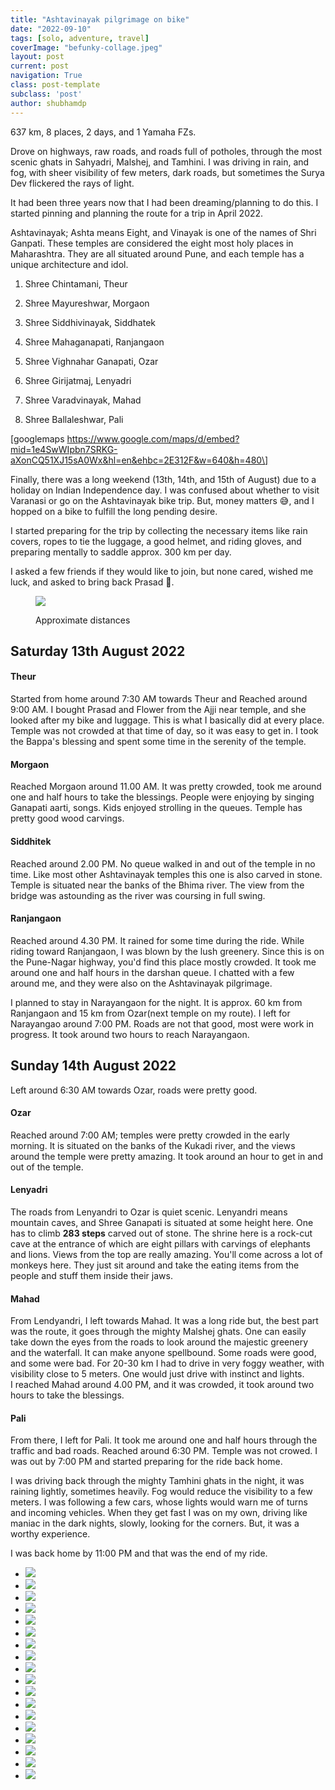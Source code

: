 ```yaml
---
title: "Ashtavinayak pilgrimage on bike"
date: "2022-09-10"
tags: [solo, adventure, travel]
coverImage: "befunky-collage.jpeg"
layout: post
current: post
navigation: True
class: post-template
subclass: 'post'
author: shubhamdp
---
```


637 km, 8 places, 2 days, and 1 Yamaha FZs.

Drove on highways, raw roads, and roads full of potholes, through the most scenic ghats in Sahyadri, Malshej, and Tamhini. I was driving in rain, and fog, with sheer visibility of few meters, dark roads, but sometimes the Surya Dev flickered the rays of light.

It had been three years now that I had been dreaming/planning to do this. I started pinning and planning the route for a trip in April 2022.

Ashtavinayak; Ashta means Eight, and Vinayak is one of the names of Shri Ganpati. These temples are considered the eight most holy places in Maharashtra. They are all situated around Pune, and each temple has a unique architecture and idol.

1. Shree Chintamani, Theur

3. Shree Mayureshwar, Morgaon

5. Shree Siddhivinayak, Siddhatek

7. Shree Mahaganapati, Ranjangaon

9. Shree Vighnahar Ganapati, Ozar

11. Shree Girijatmaj, Lenyadri

13. Shree Varadvinayak, Mahad

15. Shree Ballaleshwar, Pali

\[googlemaps https://www.google.com/maps/d/embed?mid=1e4SwWIpbn7SRKG-aXonCQ51XJ15sA0Wx&hl=en&ehbc=2E312F&w=640&h=480\]

Finally, there was a long weekend (13th, 14th, and 15th of August) due to a holiday on Indian Independence day. I was confused about whether to visit Varanasi or go on the Ashtavinayak bike trip. But, money matters 😅, and I hopped on a bike to fulfill the long pending desire.

I started preparing for the trip by collecting the necessary items like rain covers, ropes to tie the luggage, a good helmet, and riding gloves, and preparing mentally to saddle approx. 300 km per day.

I asked a few friends if they would like to join, but none cared, wished me luck, and asked to bring back Prasad 🙁.

<figure>

[![](https://shubhamdp.wordpress.com/wp-content/uploads/2022/09/screenshot-2022-08-04-at-23.28.34.png?w=1024)](https://shubhamdp.wordpress.com/wp-content/uploads/2022/09/screenshot-2022-08-04-at-23.28.34.png)

<figcaption>

Approximate distances

</figcaption>

</figure>

## Saturday 13th August 2022

#### Theur

Started from home around 7:30 AM towards Theur and Reached around 9:00 AM. I bought Prasad and Flower from the Ajji near temple, and she looked after my bike and luggage. This is what I basically did at every place. Temple was not crowded at that time of day, so it was easy to get in. I took the Bappa's blessing and spent some time in the serenity of the temple.

#### Morgaon

Reached Morgaon around 11.00 AM. It was pretty crowded, took me around one and half hours to take the blessings. People were enjoying by singing Ganapati aarti, songs. Kids enjoyed strolling in the queues. Temple has pretty good wood carvings.

#### Siddhitek

Reached around 2.00 PM. No queue walked in and out of the temple in no time. Like most other Ashtavinayak temples this one is also carved in stone. Temple is situated near the banks of the Bhima river. The view from the bridge was astounding as the river was coursing in full swing.

#### Ranjangaon

Reached around 4.30 PM. It rained for some time during the ride. While riding toward Ranjangaon, I was blown by the lush greenery. Since this is on the Pune-Nagar highway, you'd find this place mostly crowded. It took me around one and half hours in the darshan queue. I chatted with a few around me, and they were also on the Ashtavinayak pilgrimage.

I planned to stay in Narayangaon for the night. It is approx. 60 km from Ranjangaon and 15 km from Ozar(next temple on my route). I left for Narayangao around 7:00 PM. Roads are not that good, most were work in progress. It took around two hours to reach Narayangaon.

## Sunday 14th August 2022

Left around 6:30 AM towards Ozar, roads were pretty good.

#### Ozar

Reached around 7:00 AM; temples were pretty crowded in the early morning. It is situated on the banks of the Kukadi river, and the views around the temple were pretty amazing. It took around an hour to get in and out of the temple.

#### Lenyadri

The roads from Lenyandri to Ozar is quiet scenic. Lenyandri means mountain caves, and Shree Ganapati is situated at some height here. One has to climb **283 steps** carved out of stone. The shrine here is a rock-cut cave at the entrance of which are eight pillars with carvings of elephants and lions. Views from the top are really amazing. You'll come across a lot of monkeys here. They just sit around and take the eating items from the people and stuff them inside their jaws.

#### Mahad

From Lendyandri, I left towards Mahad. It was a long ride but, the best part was the route, it goes through the mighty Malshej ghats. One can easily take down the eyes from the roads to look around the majestic greenery and the waterfall. It can make anyone spellbound. Some roads were good, and some were bad. For 20-30 km I had to drive in very foggy weather, with visibility close to 5 meters. One would just drive with instinct and lights.  
I reached Mahad around 4.00 PM, and it was crowded, it took around two hours to take the blessings.

#### Pali

From there, I left for Pali. It took me around one and half hours through the traffic and bad roads. Reached around 6:30 PM. Temple was not crowed. I was out by 7:00 PM and started preparing for the ride back home.

I was driving back through the mighty Tamhini ghats in the night, it was raining lightly, sometimes heavily. Fog would reduce the visibility to a few meters. I was following a few cars, whose lights would warn me of turns and incoming vehicles. When they get fast I was on my own, driving like maniac in the dark nights, slowly, looking for the corners. But, it was a worthy experience.

I was back home by 11:00 PM and that was the end of my ride.

- ![](https://shubhamdp.wordpress.com/wp-content/uploads/2022/09/20220813_092007-copy.jpg?w=1024)
- ![](https://shubhamdp.wordpress.com/wp-content/uploads/2022/09/20220813_122141-copy.jpg?w=1024)
- ![](https://shubhamdp.wordpress.com/wp-content/uploads/2022/09/20220813_125506-copy.jpg?w=1024)
- ![](https://shubhamdp.wordpress.com/wp-content/uploads/2022/09/20220813_135109-copy.jpg?w=1024)
- ![](https://shubhamdp.wordpress.com/wp-content/uploads/2022/09/20220813_141634-copy.jpg?w=1024)
- ![](https://shubhamdp.wordpress.com/wp-content/uploads/2022/09/20220813_142144-copy.jpg?w=768)
- ![](https://shubhamdp.wordpress.com/wp-content/uploads/2022/09/20220813_182356-copy.jpg?w=1024)
- ![](https://shubhamdp.wordpress.com/wp-content/uploads/2022/09/20220814_080859.jpg?w=768)
- ![](https://shubhamdp.wordpress.com/wp-content/uploads/2022/09/20220814_083151.jpg?w=1024)
- ![](https://shubhamdp.wordpress.com/wp-content/uploads/2022/09/20220814_083226.jpg?w=768)
- ![](https://shubhamdp.wordpress.com/wp-content/uploads/2022/09/20220814_090243.jpg?w=1024)
- ![](https://shubhamdp.wordpress.com/wp-content/uploads/2022/09/20220814_100548.jpg?w=768)
- ![](https://shubhamdp.wordpress.com/wp-content/uploads/2022/09/20220814_115657.jpg?w=1024)
- ![](https://shubhamdp.wordpress.com/wp-content/uploads/2022/09/20220814_115709.jpg?w=1024)
- ![](https://shubhamdp.wordpress.com/wp-content/uploads/2022/09/20220814_124014.jpg?w=1024)
- ![](https://shubhamdp.wordpress.com/wp-content/uploads/2022/09/approach-road.jpg?w=555)
- ![](https://shubhamdp.wordpress.com/wp-content/uploads/2022/09/20220814_190807.jpg?w=768)
- ![](https://shubhamdp.wordpress.com/wp-content/uploads/2022/09/20220814_223114.jpg?w=1024)
